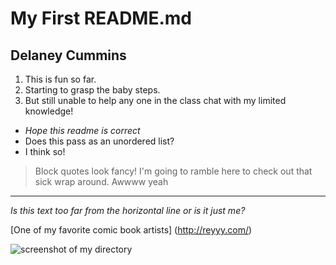 # My First README.md
## **Delaney Cummins**
1. This is fun so far.
2. Starting to grasp the baby steps.
3. But still unable to help any one in the class chat with my limited knowledge!


* *Hope this readme is correct*
* Does this pass as an unordered list?
* I think so!

>Block quotes look fancy! I'm going to ramble here to check out that sick wrap around. Awwww yeah


***
*Is this text too far from the horizontal line or is it just me?*

[One of my favorite comic book artists] (http://reyyy.com/)

![screenshot of my directory](./images/screenshot-1.png)
